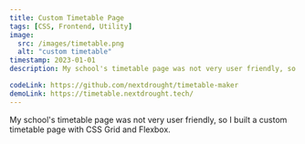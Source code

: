 ```yaml
---
title: Custom Timetable Page
tags: [CSS, Frontend, Utility]
image:
  src: /images/timetable.png
  alt: "custom timetable"
timestamp: 2023-01-01
description: My school's timetable page was not very user friendly, so I built a custom timetable page with CSS Grid and Flexbox.

codeLink: https://github.com/nextdrought/timetable-maker
demoLink: https://timetable.nextdrought.tech/
---
```


My school's timetable page was not very user friendly, so I built a custom timetable page with CSS Grid and Flexbox.
